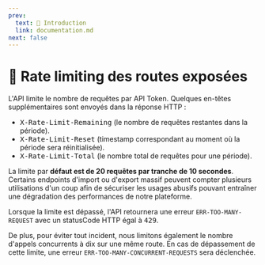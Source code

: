 ```yaml
---
prev:
  text: 🐤 Introduction
  link: documentation.md
next: false
---
```


<span id="readme-top"></span>

# 🚥 Rate limiting des routes exposées

L'API limite le nombre de requêtes par API Token. Quelques en-têtes supplémentaires sont envoyés dans la réponse HTTP :

- <kbd>X-Rate-Limit-Remaining</kbd> (le nombre de requêtes restantes dans la période).
- <kbd>X-Rate-Limit-Reset</kbd> (timestamp correspondant au moment où la période sera réinitialisée).
- <kbd>X-Rate-Limit-Total</kbd> (le nombre total de requêtes pour une période).

La limite par **défaut est de 20 requêtes par tranche de 10 secondes**. Certains endpoints d'import ou d'export massif peuvent compter plusieurs utilisations d'un coup afin de sécuriser les usages abusifs pouvant entraîner une dégradation des performances de notre plateforme.

Lorsque la limite est dépassé, l'API retournera une erreur `ERR-TOO-MANY-REQUEST` avec un statusCode HTTP égal à <kbd>429</kbd>.

De plus, pour éviter tout incident, nous limitons également le nombre d'appels concurrents à dix sur une même route. En cas de dépassement de cette limite, une erreur `ERR-TOO-MANY-CONCURRENT-REQUESTS` sera déclenchée.
